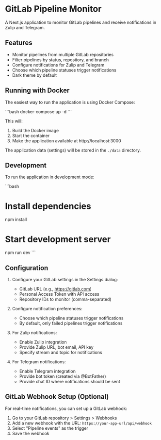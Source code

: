 # GitLab Pipeline Monitor

A Next.js application to monitor GitLab pipelines and receive notifications in Zulip and Telegram.

## Features

- Monitor pipelines from multiple GitLab repositories
- Filter pipelines by status, repository, and branch
- Configure notifications for Zulip and Telegram
- Choose which pipeline statuses trigger notifications
- Dark theme by default

## Running with Docker

The easiest way to run the application is using Docker Compose:

\`\`\`bash
docker-compose up -d
\`\`\`

This will:
1. Build the Docker image
2. Start the container
3. Make the application available at http://localhost:3000

The application data (settings) will be stored in the `./data` directory.

## Development

To run the application in development mode:

\`\`\`bash
# Install dependencies
npm install

# Start development server
npm run dev
\`\`\`

## Configuration

1. Configure your GitLab settings in the Settings dialog:
   - GitLab URL (e.g., https://gitlab.com)
   - Personal Access Token with API access
   - Repository IDs to monitor (comma-separated)

2. Configure notification preferences:
   - Choose which pipeline statuses trigger notifications
   - By default, only failed pipelines trigger notifications

3. For Zulip notifications:
   - Enable Zulip integration
   - Provide Zulip URL, bot email, API key
   - Specify stream and topic for notifications

4. For Telegram notifications:
   - Enable Telegram integration
   - Provide bot token (created via @BotFather)
   - Provide chat ID where notifications should be sent

## GitLab Webhook Setup (Optional)

For real-time notifications, you can set up a GitLab webhook:

1. Go to your GitLab repository > Settings > Webhooks
2. Add a new webhook with the URL: `https://your-app-url/api/webhook`
3. Select "Pipeline events" as the trigger
4. Save the webhook
